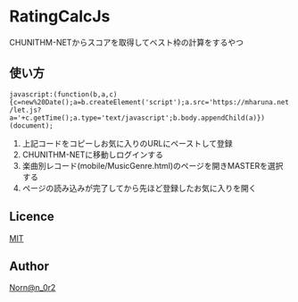 RatingCalcJs
====

CHUNITHM-NETからスコアを取得してベスト枠の計算をするやつ

## 使い方
`javascript:(function(b,a,c){c=new%20Date();a=b.createElement('script');a.src='https://mharuna.net/let.js?a='+c.getTime();a.type='text/javascript';b.body.appendChild(a)})(document);`  
1. 上記コードをコピーしお気に入りのURLにペーストして登録  
2. CHUNITHM-NETに移動しログインする  
3. 楽曲別レコード(mobile/MusicGenre.html)のページを開きMASTERを選択する  
4. ページの読み込みが完了してから先ほど登録したお気に入りを開く

## Licence

[MIT](https://github.com/tcnksm/tool/blob/master/LICENCE)

## Author

[Norn@n_0r2](https://twitter.com/n_0r2)
